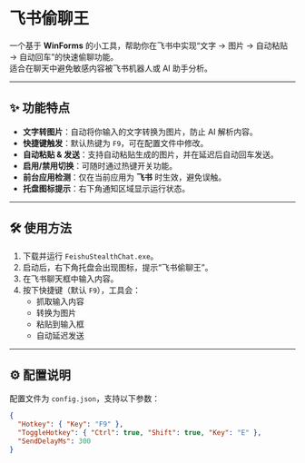 # 飞书偷聊王

一个基于 **WinForms** 的小工具，帮助你在飞书中实现“文字 → 图片 → 自动粘贴 → 自动回车”的快速偷聊功能。  
适合在聊天中避免敏感内容被飞书机器人或 AI 助手分析。  

---

## ✨ 功能特点
- **文字转图片**：自动将你输入的文字转换为图片，防止 AI 解析内容。  
- **快捷键触发**：默认热键为 `F9`，可在配置文件中修改。  
- **自动粘贴 & 发送**：支持自动粘贴生成的图片，并在延迟后自动回车发送。  
- **启用/禁用切换**：可随时通过热键开关功能。  
- **前台应用检测**：仅在当前应用为 **飞书** 时生效，避免误触。  
- **托盘图标提示**：右下角通知区域显示运行状态。  

---

## 🛠 使用方法
1. 下载并运行 `FeishuStealthChat.exe`。  
2. 启动后，右下角托盘会出现图标，提示“飞书偷聊王”。  
3. 在飞书聊天框中输入内容。  
4. 按下快捷键（默认 `F9`），工具会：  
   - 抓取输入内容  
   - 转换为图片  
   - 粘贴到输入框  
   - 自动延迟发送  

---

## ⚙️ 配置说明
配置文件为 `config.json`，支持以下参数：  
```json
{
  "Hotkey": { "Key": "F9" },
  "ToggleHotkey": { "Ctrl": true, "Shift": true, "Key": "E" },
  "SendDelayMs": 300
}
